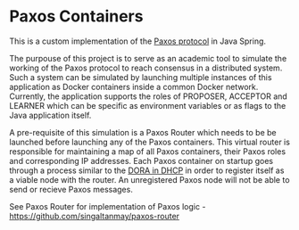 # Paxos Containers

This is a custom implementation of the [Paxos protocol](https://doi.org/10.1145/359545.359563) in Java Spring.

The purpouse of this project is to serve as an academic tool to simulate the working of the Paxos protocol to reach consensus in a distributed system. Such a system can be simulated by launching multiple instances of this application as Docker containers inside a common Docker network. Currently, the application supports the roles of PROPOSER, ACCEPTOR and LEARNER which can be specific as environment variables or as flags to the Java application itself. 

A pre-requisite of this simulation is a Paxos Router which needs to be be launched before launching any of the Paxos containers. This virtual router is responsible for maintaining a map of all Paxos containers, their Paxos roles and corresponding IP addresses. Each Paxos container on startup goes through a process similar to the [DORA in DHCP](https://en.wikipedia.org/wiki/Dynamic_Host_Configuration_Protocol#Operation) in order to register itself as a viable node with the router. An unregistered Paxos node will not be able to send or recieve Paxos messages.

See Paxos Router for implementation of Paxos logic - https://github.com/singaltanmay/paxos-router
